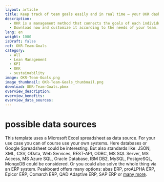 ```yaml
---
layout: article
title: Keep track of team goals easily and in real time – your OKR dashboard for employee motivation
description: 
  - OKR is a management method that connects the goals of each individual employee with the company's goals. This template displays up to four objectives and three key results each. The data is retrieved from an Excel sheet but this can also be replaced by another data source, such as Google Spreadsheet.
  - Download now and customize it according to the needs of your team. Through the transparent presentation of the tasks and the measurability of their progress, your employees will realize that they are actively contributing to the success of the company and will be motivated in a sustainable way.
lang: en
weight: 1000
isDraft: false
ref: OKR-Team-Goals
category:
  - All
  - Lean Management
  - KPI
  - OKR
  - sustainability
image: OKR-Team-Goals.png
image_thumbnail: OKR-Team-Goals_thumbnail.png
download: OKR-Team-Goals.pbmx
overview_description:
overview_benefits:
overview_data_sources:
---
```

# possible data sources
This template uses a Microsoft Excel spreadsheet as data source. For your use case you can of course use your own systems. Here databases or Google Spreadsheet could be interesting. But also standards like: JSON, XML, CSV, OData, Web Services, REST-API, ODBC, MS SQL Server, MS Access, MS Azure SQL, Oracle Database, IBM DB2, MySQL, PostgreSQL, MongoDB could be considered. Or you could also solve the whole thing via an ERP system. Peakboard offers many options: abas ERP, proALPHA ERP, Epicor ERP, Comarch ERP, QAD Adaptive ERP, SAP ERP or [many more](https://peakboard.com/schnittstellen/).

